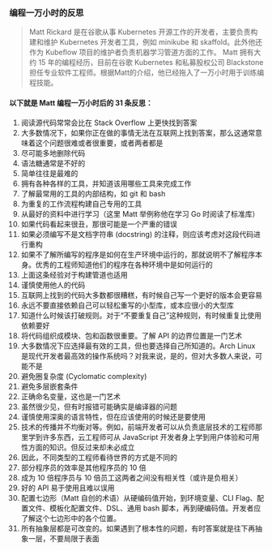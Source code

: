 ### 编程一万小时的反思
> Matt Rickard 是在谷歌从事 Kubernetes 开源工作的开发者，主要负责构建和维护 Kubernetes 开发者工具，例如 minikube 和 skaffold。此外他还作为 Kubeflow 项目的维护者负责机器学习管道方面的工作。
Matt 拥有大约 15 年的编程经历，目前在谷歌 Kubernetes 和私募股权公司 Blackstone 担任专业软件工程师。根据Matt的介绍，他已经拖入了一万小时用于训练编程技能。

#### 以下就是 Matt 编程一万小时后的 31 条反思：
1. 阅读源代码常常会比在 Stack Overflow 上更快找到答案
2. 大多数情况下，如果你正在做的事情无法在互联网上找到答案，那么这通常意味着这个问题很难或者很重要，或者两者都是
3. 尽可能多地删除代码
4. 语法糖通常是不好的
5. 简单往往是最难的
6. 拥有各种各样的工具，并知道该用哪些工具来完成工作
7. 了解最常用的工具的内部结构，如 git 和 bash
8. 为重复的工作流程构建自己专用的工具
9. 从最好的资料中进行学习（这里 Matt 举例称他在学习 Go 时阅读了标准库）
10. 如果代码看起来很丑，那很可能是一个严重的错误
11. 如果必须编写不是文档字符串 (docstring) 的注释，则应该考虑对这段代码进行重构
12. 如果不了解所编写的程序是如何在生产环境中运行的，那就说明不了解程序本身。优秀的工程师知道他们的程序在各种环境中是如何运行的
13. 上面这条经验对于构建管道也适用
14. 谨慎使用他人的代码
15. 互联网上找到的代码大多数都很糟糕，有时候自己写一个更好的版本会更容易
16. 永远不要直接依赖自己可以轻松重写的小型库，或本应很小的大型库
17. 知道什么时候该打破规则。对于“不要重复自己”这种规则，有时候重复比使用依赖要好
18. 将代码组织成模块、包和函数很重要。了解 API 的边界位置是一门艺术
19. 大多数情况下应选择最有效的工具，但也要选择自己所知道的。Arch Linux 是现代开发者最高效的操作系统吗？对我来说，是的，但对大多数人来说，可能不是
20. 避免圈复杂度 (Cyclomatic complexity)
21. 避免多层嵌套条件
22. 正确命名变量，这也是一门艺术
23. 虽然很少见，但有时报错可能确实是编译器的问题
24. 谨慎使用深奥的语言特性，但在应该使用的时候还是要使用
25. 技术的传播并不均衡对等。例如，前端开发者可以从负责底层技术的工程师那里学到许多东西，云工程师可从 JavaScript 开发者身上学到用户体验和可用性方面的知识。但反过来却未必成立
26. 因此，不同类型的工程师看待世界的方式是不同的
27. 部分程序员的效率是其他程序员的 10 倍
28. 成为 10 倍程序员与 10 倍员工这两者之间没有相关性（或许是负相关）
29. 好的 API 易于使用且难以误用
30. 配置七边形（Matt 自创的术语）从硬编码值开始，到环境变量、CLI Flag、配置文件、模板化配置文件、DSL、通用 bash 脚本，再到硬编码值。开发者应了解这个七边形中的各个位置。
31. 所有抽象层都是可改变的。如果遇到了根本性的问题，有时答案就是往下再抽象一层，不要局限于表面
